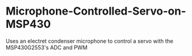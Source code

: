 # Microphone-Controlled-Servo-on-MSP430
Uses an electret condenser microphone to control a servo with the MSP430G2553's ADC and PWM
